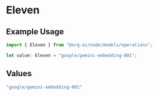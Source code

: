 # Eleven

## Example Usage

```typescript
import { Eleven } from "@orq-ai/node/models/operations";

let value: Eleven = "google/gemini-embedding-001";
```

## Values

```typescript
"google/gemini-embedding-001"
```